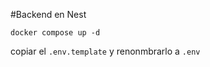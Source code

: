 #Backend en Nest 


```
docker compose up -d
```

copiar el ```.env.template``` y renonmbrarlo a ```.env```